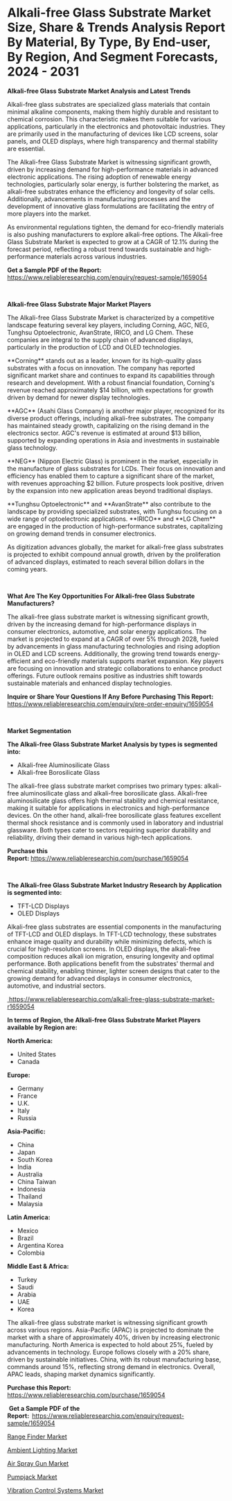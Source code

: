 <p><h1>Alkali-free Glass Substrate Market Size, Share & Trends Analysis Report By Material, By Type, By End-user, By Region, And Segment Forecasts, 2024 - 2031</h1></p><p><strong>Alkali-free Glass Substrate Market Analysis and Latest Trends</strong></p>
<p><p>Alkali-free glass substrates are specialized glass materials that contain minimal alkaline components, making them highly durable and resistant to chemical corrosion. This characteristic makes them suitable for various applications, particularly in the electronics and photovoltaic industries. They are primarily used in the manufacturing of devices like LCD screens, solar panels, and OLED displays, where high transparency and thermal stability are essential.</p><p>The Alkali-free Glass Substrate Market is witnessing significant growth, driven by increasing demand for high-performance materials in advanced electronic applications. The rising adoption of renewable energy technologies, particularly solar energy, is further bolstering the market, as alkali-free substrates enhance the efficiency and longevity of solar cells. Additionally, advancements in manufacturing processes and the development of innovative glass formulations are facilitating the entry of more players into the market.</p><p>As environmental regulations tighten, the demand for eco-friendly materials is also pushing manufacturers to explore alkali-free options. The Alkali-free Glass Substrate Market is expected to grow at a CAGR of 12.1% during the forecast period, reflecting a robust trend towards sustainable and high-performance materials across various industries.</p></p>
<p><strong>Get a Sample PDF of the Report:&nbsp;</strong> <a href="https://www.reliableresearchiq.com/enquiry/request-sample/1659054?utm_campaign=1876&utm_medium=2&utm_source=Github&utm_content=ia&utm_term=16122024&utm_id=alkali-free-glass-substrate">https://www.reliableresearchiq.com/enquiry/request-sample/1659054</a></p>
<p>&nbsp;</p>
<p><strong>Alkali-free Glass Substrate Major Market Players</strong></p>
<p><p>The Alkali-free Glass Substrate Market is characterized by a competitive landscape featuring several key players, including Corning, AGC, NEG, Tunghsu Optoelectronic, AvanStrate, IRICO, and LG Chem. These companies are integral to the supply chain of advanced displays, particularly in the production of LCD and OLED technologies.</p><p>**Corning** stands out as a leader, known for its high-quality glass substrates with a focus on innovation. The company has reported significant market share and continues to expand its capabilities through research and development. With a robust financial foundation, Corning's revenue reached approximately $14 billion, with expectations for growth driven by demand for newer display technologies.</p><p>**AGC** (Asahi Glass Company) is another major player, recognized for its diverse product offerings, including alkali-free substrates. The company has maintained steady growth, capitalizing on the rising demand in the electronics sector. AGC's revenue is estimated at around $13 billion, supported by expanding operations in Asia and investments in sustainable glass technology.</p><p>**NEG** (Nippon Electric Glass) is prominent in the market, especially in the manufacture of glass substrates for LCDs. Their focus on innovation and efficiency has enabled them to capture a significant share of the market, with revenues approaching $2 billion. Future prospects look positive, driven by the expansion into new application areas beyond traditional displays.</p><p>**Tunghsu Optoelectronic** and **AvanStrate** also contribute to the landscape by providing specialized substrates, with Tunghsu focusing on a wide range of optoelectronic applications. **IRICO** and **LG Chem** are engaged in the production of high-performance substrates, capitalizing on growing demand trends in consumer electronics.</p><p>As digitization advances globally, the market for alkali-free glass substrates is projected to exhibit compound annual growth, driven by the proliferation of advanced displays, estimated to reach several billion dollars in the coming years.</p></p>
<p>&nbsp;</p>
<p><strong>What Are The Key Opportunities For Alkali-free Glass Substrate Manufacturers?</strong></p>
<p><p>The alkali-free glass substrate market is witnessing significant growth, driven by the increasing demand for high-performance displays in consumer electronics, automotive, and solar energy applications. The market is projected to expand at a CAGR of over 5% through 2028, fueled by advancements in glass manufacturing technologies and rising adoption in OLED and LCD screens. Additionally, the growing trend towards energy-efficient and eco-friendly materials supports market expansion. Key players are focusing on innovation and strategic collaborations to enhance product offerings. Future outlook remains positive as industries shift towards sustainable materials and enhanced display technologies.</p></p>
<p><strong>Inquire or Share Your Questions If Any Before Purchasing This Report:</strong> <a href="https://www.reliableresearchiq.com/enquiry/pre-order-enquiry/1659054?utm_campaign=1876&utm_medium=2&utm_source=Github&utm_content=ia&utm_term=16122024&utm_id=alkali-free-glass-substrate">https://www.reliableresearchiq.com/enquiry/pre-order-enquiry/1659054</a></p>
<p>&nbsp;</p>
<p><strong>Market Segmentation</strong></p>
<p><strong>The Alkali-free Glass Substrate Market Analysis by types is segmented into:</strong></p>
<p><ul><li>Alkali-free Aluminosilicate Glass</li><li>Alkali-free Borosilicate Glass</li></ul></p>
<p><p>The alkali-free glass substrate market comprises two primary types: alkali-free aluminosilicate glass and alkali-free borosilicate glass. Alkali-free aluminosilicate glass offers high thermal stability and chemical resistance, making it suitable for applications in electronics and high-performance devices. On the other hand, alkali-free borosilicate glass features excellent thermal shock resistance and is commonly used in laboratory and industrial glassware. Both types cater to sectors requiring superior durability and reliability, driving their demand in various high-tech applications.</p></p>
<p><strong>Purchase this Report:&nbsp;</strong><a href="https://www.reliableresearchiq.com/purchase/1659054?utm_campaign=1876&utm_medium=2&utm_source=Github&utm_content=ia&utm_term=16122024&utm_id=alkali-free-glass-substrate">https://www.reliableresearchiq.com/purchase/1659054</a></p>
<p>&nbsp;</p>
<p><strong>The Alkali-free Glass Substrate Market Industry Research by Application is segmented into:</strong></p>
<p><ul><li>TFT-LCD Displays</li><li>OLED Displays</li></ul></p>
<p><p>Alkali-free glass substrates are essential components in the manufacturing of TFT-LCD and OLED displays. In TFT-LCD technology, these substrates enhance image quality and durability while minimizing defects, which is crucial for high-resolution screens. In OLED displays, the alkali-free composition reduces alkali ion migration, ensuring longevity and optimal performance. Both applications benefit from the substrates' thermal and chemical stability, enabling thinner, lighter screen designs that cater to the growing demand for advanced displays in consumer electronics, automotive, and industrial sectors.</p></p>
<p><a href="https://www.reliableresearchiq.com/alkali-free-glass-substrate-market-r1659054?utm_campaign=1876&utm_medium=2&utm_source=Github&utm_content=ia&utm_term=16122024&utm_id=alkali-free-glass-substrate">&nbsp;https://www.reliableresearchiq.com/alkali-free-glass-substrate-market-r1659054</a></p>
<p><strong>In terms of Region, the Alkali-free Glass Substrate Market Players available by Region are:</strong></p>
<p>
    <p> <strong> North America: </strong>
        <ul>
            <li>United States</li>
            <li>Canada</li>
        </ul>
        </p> 
    <p> <strong> Europe: </strong>
        <ul>
            <li>Germany</li>
            <li>France</li>
            <li>U.K.</li>
            <li>Italy</li>
            <li>Russia</li>
        </ul>
        </p> 
    <p> <strong> Asia-Pacific: </strong>
        <ul>
            <li>China</li>
            <li>Japan</li>
            <li>South Korea</li>
            <li>India</li>
            <li>Australia</li>
            <li>China Taiwan</li>
            <li>Indonesia</li>
            <li>Thailand</li>
            <li>Malaysia</li>
        </ul>
        </p> 
    <p> <strong> Latin America: </strong>
        <ul>
            <li>Mexico</li>
            <li>Brazil</li>
            <li>Argentina Korea</li>
            <li>Colombia</li>
        </ul>
        </p> 
    <p> <strong> Middle East & Africa: </strong>
        <ul>
            <li>Turkey</li>
            <li>Saudi</li>
            <li>Arabia</li>
            <li>UAE</li>
            <li>Korea</li>
        </ul>
    </p>
    </p>
<p><p>The alkali-free glass substrate market is witnessing significant growth across various regions. Asia-Pacific (APAC) is projected to dominate the market with a share of approximately 40%, driven by increasing electronic manufacturing. North America is expected to hold about 25%, fueled by advancements in technology. Europe follows closely with a 20% share, driven by sustainable initiatives. China, with its robust manufacturing base, commands around 15%, reflecting strong demand in electronics. Overall, APAC leads, shaping market dynamics significantly.</p></p>
<p><strong>Purchase this Report: </strong><a href="https://www.reliableresearchiq.com/purchase/1659054?utm_campaign=1876&utm_medium=2&utm_source=Github&utm_content=ia&utm_term=16122024&utm_id=alkali-free-glass-substrate">https://www.reliableresearchiq.com/purchase/1659054</a></p>
<p>&nbsp;<strong>Get a Sample PDF of the Report:&nbsp;&nbsp;</strong><a href="https://www.reliableresearchiq.com/enquiry/request-sample/1659054?utm_campaign=1876&utm_medium=2&utm_source=Github&utm_content=ia&utm_term=16122024&utm_id=alkali-free-glass-substrate">https://www.reliableresearchiq.com/enquiry/request-sample/1659054</a></p>
<p><strong></strong></p>
<p><p><a href="https://www.linkedin.com/pulse/future-trends-range-finder-market-2024-2031-115-cagr-8nc6e?utm_campaign=1876&utm_medium=2&utm_source=Github&utm_content=ia&utm_term=16122024&utm_id=alkali-free-glass-substrate">Range Finder Market</a></p><p><a href="https://www.linkedin.com/pulse/aligning-strategies-ambient-lighting-market-insights-stakeholders-blwme?utm_campaign=1876&utm_medium=2&utm_source=Github&utm_content=ia&utm_term=16122024&utm_id=alkali-free-glass-substrate">Ambient Lighting Market</a></p><p><a href="https://www.linkedin.com/pulse/global-air-spray-gun-market-analysis-statisticson-its-size-sm8bf?utm_campaign=1876&utm_medium=2&utm_source=Github&utm_content=ia&utm_term=16122024&utm_id=alkali-free-glass-substrate">Air Spray Gun Market</a></p><p><a href="https://www.linkedin.com/pulse/projected-market-revenue-pumpjack-121-cagr-from-2024-2031-vlqpf?utm_campaign=1876&utm_medium=2&utm_source=Github&utm_content=ia&utm_term=16122024&utm_id=alkali-free-glass-substrate">Pumpjack Market</a></p><p><a href="https://www.linkedin.com/pulse/vibration-control-systems-market-size-competitive-differentiation-i0mke?utm_campaign=1876&utm_medium=2&utm_source=Github&utm_content=ia&utm_term=16122024&utm_id=alkali-free-glass-substrate">Vibration Control Systems Market</a></p></p>
